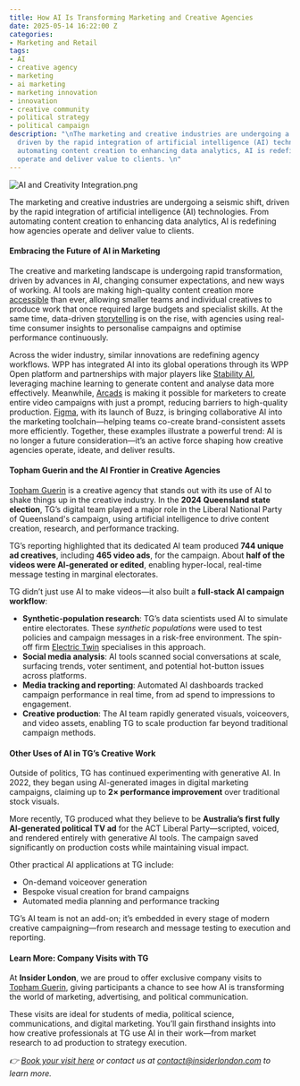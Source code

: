 ```yaml
---
title: How AI Is Transforming Marketing and Creative Agencies
date: 2025-05-14 16:22:00 Z
categories:
- Marketing and Retail
tags:
- AI
- creative agency
- marketing
- ai marketing
- marketing innovation
- innovation
- creative community
- political strategy
- political campaign
description: "\nThe marketing and creative industries are undergoing a seismic shift,
  driven by the rapid integration of artificial intelligence (AI) technologies. From
  automating content creation to enhancing data analytics, AI is redefining how agencies
  operate and deliver value to clients. \n"
---
```


![AI and Creativity Integration.png](/uploads/AI%20and%20Creativity%20Integration.png)

The marketing and creative industries are undergoing a seismic shift, driven by the rapid integration of artificial intelligence (AI) technologies. From automating content creation to enhancing data analytics, AI is redefining how agencies operate and deliver value to clients. 

#### Embracing the Future of AI in Marketing

The creative and marketing landscape is undergoing rapid transformation, driven by advances in AI, changing consumer expectations, and new ways of working. AI tools are making high-quality content creation more [accessible](https://www.thedrum.com/news/2024/05/12/how-ai-democratizing-creativity) than ever, allowing smaller teams and individual creatives to produce work that once required large budgets and specialist skills. At the same time, data-driven [storytelling](https://www.adweek.com/marketing/data-driven-storytelling-future) is on the rise, with agencies using real-time consumer insights to personalise campaigns and optimise performance continuously.

Across the wider industry, similar innovations are redefining agency workflows. WPP has integrated AI into its global operations through its WPP Open platform and partnerships with major players like [Stability AI](https://stability.ai/), leveraging machine learning to generate content and analyse data more effectively. Meanwhile, [Arcads](https://www.arcads.ai/) is making it possible for marketers to create entire video campaigns with just a prompt, reducing barriers to high-quality production. [Figma](https://www.figma.com/buzz/), with its launch of Buzz, is bringing collaborative AI into the marketing toolchain—helping teams co-create brand-consistent assets more efficiently. Together, these examples illustrate a powerful trend: AI is no longer a future consideration—it’s an active force shaping how creative agencies operate, ideate, and deliver results.

#### Topham Guerin and the AI Frontier in Creative Agencies

[Topham Guerin](https://www.tophamguerin.com/) is a creative agency that stands out with its use of AI to shake things up in the creative industry. In the **2024 Queensland state election**, TG’s digital team played a major role in the Liberal National Party of Queensland's campaign, using artificial intelligence to drive content creation, research, and performance tracking.

TG’s reporting highlighted that its dedicated AI team produced **744 unique ad creatives**, including **465 video ads**, for the campaign. About **half of the videos were AI-generated or edited**, enabling hyper-local, real-time message testing in marginal electorates.

TG didn’t just use AI to make videos—it also built a **full-stack AI campaign workflow**:

* **Synthetic-population research**: TG’s data scientists used AI to simulate entire electorates. These *synthetic populations* were used to test policies and campaign messages in a risk-free environment. The spin-off firm [Electric Twin](https://www.electrictwin.com/) specialises in this approach.
* **Social media analysis**: AI tools scanned social conversations at scale, surfacing trends, voter sentiment, and potential hot-button issues across platforms.
* **Media tracking and reporting**: Automated AI dashboards tracked campaign performance in real time, from ad spend to impressions to engagement.
* **Creative production**: The AI team rapidly generated visuals, voiceovers, and video assets, enabling TG to scale production far beyond traditional campaign methods.

#### Other Uses of AI in TG’s Creative Work

Outside of politics, TG has continued experimenting with generative AI. In 2022, they began using AI-generated images in digital marketing campaigns, claiming up to **2× performance improvement** over traditional stock visuals.

More recently, TG produced what they believe to be **Australia’s first fully AI-generated political TV ad** for the ACT Liberal Party—scripted, voiced, and rendered entirely with generative AI tools. The campaign saved significantly on production costs while maintaining visual impact.

Other practical AI applications at TG include:

* On-demand voiceover generation
* Bespoke visual creation for brand campaigns
* Automated media planning and performance tracking

TG’s AI team is not an add-on; it’s embedded in every stage of modern creative campaigning—from research and message testing to execution and reporting.

#### Learn More: Company Visits with TG

At **Insider London**, we are proud to offer exclusive company visits to [Topham Guerin](https://tophamguerin.com), giving participants a chance to see how AI is transforming the world of marketing, advertising, and political communication.

These visits are ideal for students of media, political science, communications, and digital marketing. You’ll gain firsthand insights into how creative professionals at TG use AI in their work—from market research to ad production to strategy execution.

*👉 [Book your visit here](https://www.insiderlondon.com/london/company-visits/) or contact us at [contact@insiderlondon.com](mailto:contact@insiderlondon.com) to learn more.*


